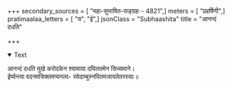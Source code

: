 +++
secondary_sources = [ "महा-सुभाषित-सङ्ग्रहः - 4821",]
meters = [ "प्रहर्षिणी",]
pratimaalaa_letters = [ "य", "ई",]
jsonClass = "Subhaashita"
title = "आनन्दं दधति"

+++

<details open><summary>Text</summary>

आनन्दं दधति मुखे करोदकेन श्यामाया दयिततमेन सिच्यमाने।  
ईर्ष्यन्त्या वदनमसिक्तमप्यनल्प- स्वेदाम्बुस्नपितमजायतेतरस्याः॥
</details>
